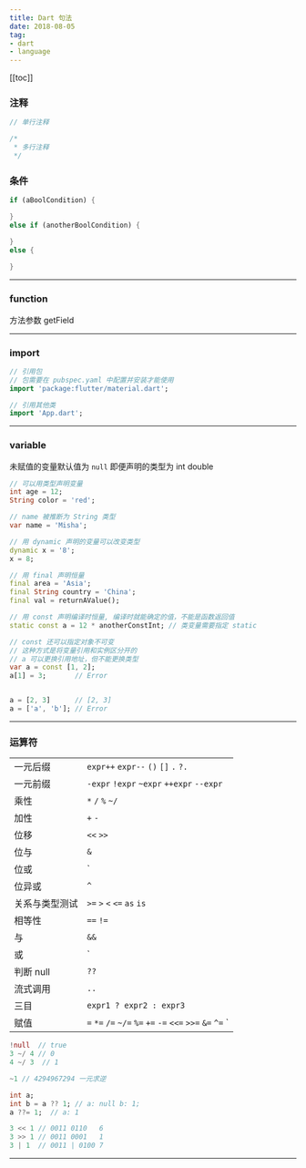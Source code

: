 ```yaml
---
title: Dart 句法
date: 2018-08-05
tag: 
- dart
- language
---
```


[[toc]]

### 注释

```dart
// 单行注释

/*
 * 多行注释
 */
```

### 条件

``` dart
if (aBoolCondition) {

}
else if (anotherBoolCondition) {

}
else {
  
}
```
---


### function

方法参数 getField

---

### import

``` dart
// 引用包 
// 包需要在 pubspec.yaml 中配置并安装才能使用
import 'package:flutter/material.dart';

// 引用其他类
import 'App.dart';
```

---

### variable

未赋值的变量默认值为 `null` 即便声明的类型为 int double

``` dart
// 可以用类型声明变量
int age = 12;
String color = 'red';

// name 被推断为 String 类型
var name = 'Misha';

// 用 dynamic 声明的变量可以改变类型 
dynamic x = '8';
x = 8;

// 用 final 声明恒量
final area = 'Asia';
final String country = 'China';
final val = returnAValue();

// 用 const 声明编译时恒量, 编译时就能确定的值，不能是函数返回值
static const a = 12 * anotherConstInt; // 类变量需要指定 static

// const 还可以指定对象不可变
// 这种方式是将变量引用和实例区分开的
// a 可以更换引用地址，但不能更换类型
var a = const [1, 2];
a[1] = 3;       // Error


a = [2, 3]      // [2, 3]
a = ['a', 'b']; // Error

```

---

### 运算符

|||
|---|---|
|一元后缀|`expr++` `expr--` `()` `[]` `.`  `?.`|
|一元前缀|`-expr` `!expr` `~expr` `++expr` `--expr`|
|乘性|`*` `/` `%` `~/`|
|加性|`+` `-`|
|位移|`<<` `>>`|
|位与|`&`|
|位或|`|`|
|位异或|`^`|
|关系与类型测试|`>=` `>` `<` `<=` `as` `is` |
|相等性|`==` `!=`|
|与|`&&`|
|或|`||`|
|判断 null| `??` |
|流式调用|`..`|
|三目|`expr1 ? expr2 : expr3`|
|赋值|`=` `*=` `/=` `~/=` `%=` `+=` `-=` `<<=` `>>=` `&=` `^=` `|=` `??=`|



``` dart
!null  // true
3 ~/ 4 // 0
4 ~/ 3  // 1

~1 // 4294967294 一元求逆 

int a;
int b = a ?? 1; // a: null b: 1;
a ??= 1;  // a: 1

3 << 1 // 0011 0110   6
3 >> 1 // 0011 0001   1
3 | 1  // 0011 | 0100 7
```

---

